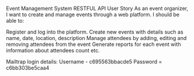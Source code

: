 Event Management System RESTFUL API
User Story
As an event organizer, I want to create and manage events through a web platform. I should be able to:

Register and log into the platform.
Create new events with details such as name, date, location, description
Manage attendees by adding, editing and removing attendees from the event
Generate reports for each event with information about attendees count etc.




Mailtrap login details:
Username - c695563bbacde5
Password = c6bb303be5caa4
